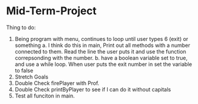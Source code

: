 # Mid-Term-Project

Thing to do:
1. Being program with menu, continues to loop until user types 6 (exit) or something
    a. I think do this in main, Print out all methods with a number connected to them. Read the line the user puts it and use the function correpsonding with the number.
    b. have a boolean variable set to true, and use a while loop. When user puts the exit number in set the variable to false
2. Stretch Goals
3. Double Check firePlayer with Prof.
4. Double Check printByPlayer to see if I can do it without capitals
5. Test all funciton in main.
   
